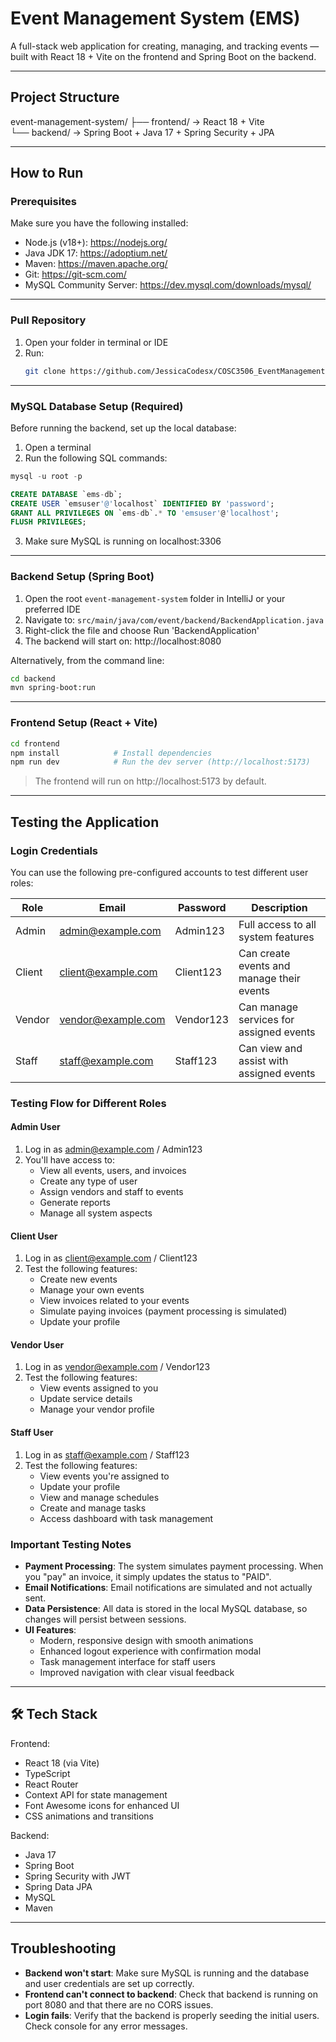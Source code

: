# Event Management System (EMS)

A full-stack web application for creating, managing, and tracking events — built with React 18 + Vite on the frontend and Spring Boot on the backend.

---

## Project Structure

event-management-system/
├── frontend/    → React 18 + Vite  
└── backend/     → Spring Boot + Java 17 + Spring Security + JPA

---

## How to Run

### Prerequisites

Make sure you have the following installed:

- Node.js (v18+): https://nodejs.org/
- Java JDK 17: https://adoptium.net/
- Maven: https://maven.apache.org/
- Git: https://git-scm.com/
- MySQL Community Server: https://dev.mysql.com/downloads/mysql/

---

### Pull Repository
1. Open your folder in terminal or IDE
2. Run:
   ```bash
   git clone https://github.com/JessicaCodesx/COSC3506_EventManagementSystem.git
   ```

---

### MySQL Database Setup (Required)

Before running the backend, set up the local database:

1. Open a terminal 
2. Run the following SQL commands:

```sql
mysql -u root -p

CREATE DATABASE `ems-db`;  
CREATE USER `emsuser'@'localhost` IDENTIFIED BY 'password';  
GRANT ALL PRIVILEGES ON `ems-db`.* TO 'emsuser'@'localhost';  
FLUSH PRIVILEGES;
```

3. Make sure MySQL is running on localhost:3306

---

### Backend Setup (Spring Boot)

1. Open the root `event-management-system` folder in IntelliJ or your preferred IDE
2. Navigate to: `src/main/java/com/event/backend/BackendApplication.java`
3. Right-click the file and choose Run 'BackendApplication'
4. The backend will start on: http://localhost:8080

Alternatively, from the command line:
```bash
cd backend
mvn spring-boot:run
```

---

### Frontend Setup (React + Vite)

```bash
cd frontend  
npm install            # Install dependencies  
npm run dev            # Run the dev server (http://localhost:5173)
```

> The frontend will run on http://localhost:5173 by default.

---

## Testing the Application

### Login Credentials

You can use the following pre-configured accounts to test different user roles:

| Role  | Email             | Password  | Description                               |
|-------|-------------------|-----------|-------------------------------------------|
| Admin | admin@example.com | Admin123  | Full access to all system features        |
| Client| client@example.com| Client123 | Can create events and manage their events |
| Vendor| vendor@example.com| Vendor123 | Can manage services for assigned events   |
| Staff | staff@example.com | Staff123  | Can view and assist with assigned events  |

### Testing Flow for Different Roles

#### Admin User
1. Log in as admin@example.com / Admin123
2. You'll have access to:
   - View all events, users, and invoices
   - Create any type of user
   - Assign vendors and staff to events
   - Generate reports
   - Manage all system aspects

#### Client User
1. Log in as client@example.com / Client123
2. Test the following features:
   - Create new events
   - Manage your own events
   - View invoices related to your events
   - Simulate paying invoices (payment processing is simulated)
   - Update your profile

#### Vendor User
1. Log in as vendor@example.com / Vendor123
2. Test the following features:
   - View events assigned to you
   - Update service details
   - Manage your vendor profile

#### Staff User
1. Log in as staff@example.com / Staff123
2. Test the following features:
   - View events you're assigned to
   - Update your profile
   - View and manage schedules
   - Create and manage tasks
   - Access dashboard with task management

### Important Testing Notes

- **Payment Processing**: The system simulates payment processing. When you "pay" an invoice, it simply updates the status to "PAID".
- **Email Notifications**: Email notifications are simulated and not actually sent.
- **Data Persistence**: All data is stored in the local MySQL database, so changes will persist between sessions.
- **UI Features**: 
  - Modern, responsive design with smooth animations
  - Enhanced logout experience with confirmation modal
  - Task management interface for staff users
  - Improved navigation with clear visual feedback

---

## 🛠 Tech Stack

Frontend:
- React 18 (via Vite)
- TypeScript
- React Router
- Context API for state management
- Font Awesome icons for enhanced UI
- CSS animations and transitions

Backend:
- Java 17
- Spring Boot
- Spring Security with JWT
- Spring Data JPA
- MySQL
- Maven

---

## Troubleshooting

- **Backend won't start**: Make sure MySQL is running and the database and user credentials are set up correctly.
- **Frontend can't connect to backend**: Check that backend is running on port 8080 and that there are no CORS issues.
- **Login fails**: Verify that the backend is properly seeding the initial users. Check console for any error messages.

